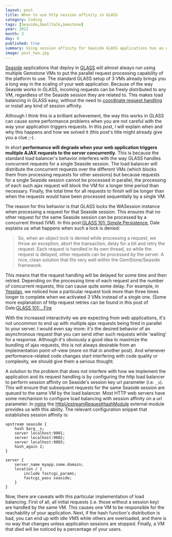 ```yaml
---
layout: post
title: When to use http session affinity in GLASS
category: Coding
tags: [Seaside,Smalltalk,Gemstone]
year: 2012
month: 3
day: 8
published: true
summary: Using session affinity for Seaside GLASS applications has an effect on the performance of your application.
image: post_two.jpg
---
```


[Seaside](http://www.seaside.st/) applications that deploy in [GLASS](http://gemstonesoup.wordpress.com/category/glass/) will almost always run using multiple Gemstone VMs to put the parallel request processing capability of the platform to use. The standard GLASS setup of 3 VMs already brings you a long way in the scaling of your web application. Because of the way Seaside works in GLASS, incoming requests can be freely distributed to any VM, regardless of the Seaside session they are related to. This makes load balancing in GLASS easy, without the need to [coordinate request handling](http://book.seaside.st/book/advanced/deployment/deployment-apache/mod-proxy-balancer) or install any kind of session affinity.

Although I think this is a brilliant achievement, the way this works in GLASS can cause some performance problems when you are not careful with the way your application triggers requests. In this post, I will explain when and why this happens and how we solved it (this post's title might already give you a clue ;-).

In short **performance will degrade when your web application triggers multiple AJAX requests to the server concurrently**. This is because the standard load balancer's behavior interferes with the way GLASS handles concurrent requests for a single Seaside session. The load balancer will distribute the concurrent requests over the different VMs (which blocks them from processing requests for other sessions) but because requests for a single Seaside session cannot be processed in parallel, the processing of each such ajax request will block the VM for a longer time period than necessary. Finally, the total time for all requests to finish will be longer than when the requests would have been processed sequentially by a single VM.

The reason for this behavior is that GLASS locks the WASession instance when processing a request for that Seaside session. This ensures that no other request for the same Seaside session can be processed by a concurrent thread (VM). In this post:[GLASS 101: Simple&nbsp;Persistence](http://gemstonesoup.wordpress.com/2008/03/09/glass-101-simple-persistence/), Dale explains us what happens when such a lock is denied:

> So, when an object lock is denied while processing a request, we throw an exception, abort the transaction, delay for a bit and retry the request. Each request is handled in its own thread, so while the request is delayed, other requests can be processed by the server. A nice, clean solution that fits very well within the GemStone/Seaside framework.

This means that the request handling will be delayed for some time and then retried. Depending on the processing time of each request and the number of concurrent requests, this can cause quite some delay. For example, in [Yesplan](http://www.yesplan.be/), we noticed how a particular request took more than three times longer to complete when we activated 3 VMs instead of a single one. (Some more explanation of http request retries can be found in this post of Dale:[GLASS 101:...Fire](http://gemstonesoup.wordpress.com/2008/03/17/glass-101-fire/) 

With the increased interactivity we are expecting from web applications, it's not uncommon to end up with multiple ajax requests being fired in parallel to your server. I would even say more: it's the desired behavior of an asynchronous request that you can send other such requests while 'waiting' for a response. Although it's obviously a good idea to maximize the bundling of ajax requests, this is not always desirable from an implementation point-of-view (more on that in another post). And whenever performance-related code changes start interfering with code quality or complexity, we should give them a serious thought.

A solution to the problem that does not interfere with how we implement the application and its request handling is by configuring the http load balancer to perform session affinity on Seaside's session key url parameter (i.e. `_s`). This will ensure that subsequent requests for the same Seaside session are queued to the same VM by the load balancer. Most HTTP web servers have some mechanism to configure load balancing with session affinity on a url parameter. In [nginx](http://nginx.org/) the [HttpUpstreamRequestHashModule](http://wiki.nginx.org/HttpUpstreamRequestHashModule) external module provides us with this ability. The relevant configuration snippet that establishes session affinity is:

	upstream seaside {
		hash $arg__s;
      	server localhost:9001;
		server localhost:9002;
		server localhost:9003;
		hash_again 2;
	}

	server {
  		server_name myapp.some.domain;
		location / {
			include fastcgi_params;
			fastcgi_pass seaside;
		}
	}

Now, there are caveats with this particular implementation of load balancing. First of all, all initial requests (i.e. those without a session key) are handled by the same VM. This causes one VM to be responsible for the reachability of your application. Next, if the hash function's distribution is bad, you can end up with idle VMS while others are overloaded, and there is no way that changes unless application sessions are stopped. Finally, a VM that died will be noticed by a percentage of your users.